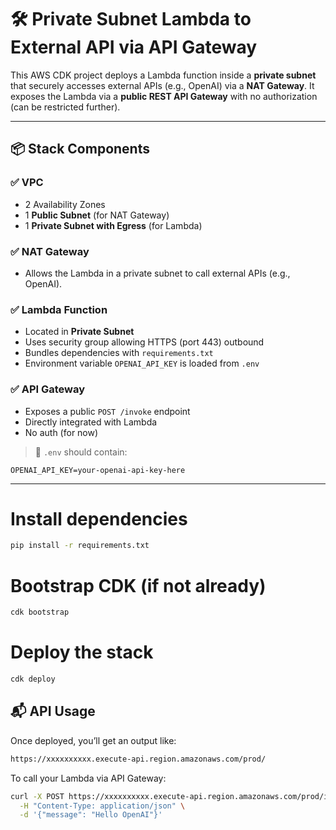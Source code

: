 # 🛠️ Private Subnet Lambda to External API via API Gateway

This AWS CDK project deploys a Lambda function inside a **private subnet** that securely accesses external APIs (e.g., OpenAI) via a **NAT Gateway**. It exposes the Lambda via a **public REST API Gateway** with no authorization (can be restricted further).

---

## 📦 Stack Components

### ✅ VPC
- 2 Availability Zones
- 1 **Public Subnet** (for NAT Gateway)
- 1 **Private Subnet with Egress** (for Lambda)

### ✅ NAT Gateway
- Allows the Lambda in a private subnet to call external APIs (e.g., OpenAI).

### ✅ Lambda Function
- Located in **Private Subnet**
- Uses security group allowing HTTPS (port 443) outbound
- Bundles dependencies with `requirements.txt`
- Environment variable `OPENAI_API_KEY` is loaded from `.env`

### ✅ API Gateway
- Exposes a public `POST /invoke` endpoint
- Directly integrated with Lambda
- No auth (for now)

> 🔐 `.env` should contain:
```env
OPENAI_API_KEY=your-openai-api-key-here
```

---

# Install dependencies
```bash
pip install -r requirements.txt
```
# Bootstrap CDK (if not already)
```bash
cdk bootstrap
```
# Deploy the stack
```bash
cdk deploy
```

## 📬 API Usage

Once deployed, you’ll get an output like:
```bash
https://xxxxxxxxxx.execute-api.region.amazonaws.com/prod/
```
To call your Lambda via API Gateway:

```bash
curl -X POST https://xxxxxxxxxx.execute-api.region.amazonaws.com/prod/invoke \
  -H "Content-Type: application/json" \
  -d '{"message": "Hello OpenAI"}'
```